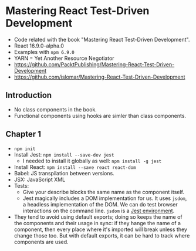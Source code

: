 # Mastering React Test-Driven Development
* Code related with the book "Mastering React Test-Driven Development".
* React 16.9.0-alpha.0
* Examples with `npm 6.9.0`
* YARN = Yet Another Resource Negotiator
* https://github.com/PacktPublishing/Mastering-React-Test-Driven-Development
* https://github.com/islomar/Mastering-React-Test-Driven-Development


## Introduction
* No class components in the book.
* Functional components using hooks are simler than class components.

## Chapter 1
* `npm init`
* Install Jest: `npm install --save-dev jest`
    * I needed to install it globally as well: `npm install -g jest`
* Install React: `npm install --save react react-dom`
* Babel: JS transpilation between versions.
* JSX: JavaScript XML
* Tests:
    * Give your describe blocks the same name as the component itself.
    * Jest magically includes a DOM implementation for us. It uses `jsdom`, a headless implementation of the DOM. We can do test browser interactions on the command line. `jsdom` is a [Jest environment](https://jestjs.io/docs/en/configuration#testenvironment-string).
* They tend to avoid using default exports; doing so keeps the name of the components and their usage in sync: if they hange the name of a component, then every place where it's imported will break unless they change those too. But with default exports, it can be hard to track where components are used.    